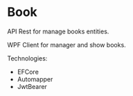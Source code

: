 # Book

API Rest for manage books entities. 

WPF Client for manager and show books.

Technologies:
- EFCore
- Automapper
- JwtBearer
